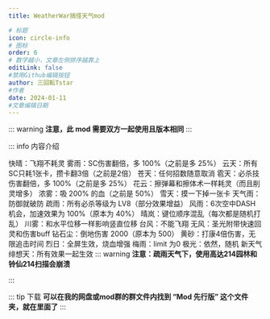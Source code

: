 ```yaml
---
title: WeatherWar搞怪天气mod

# 标题
icon: circle-info
# 图标
order: 6
# 数字越小，文章左侧排序越靠上
editLink: false
#禁用Github编辑按钮
author: 三回転Tstar
#作者
date: 2024-01-11
#文章编辑日期
---
```


::: warning
**注意，此 mod 需要双方一起使用且版本相同**
:::

::: info 内容介绍

快晴：飞翔不耗灵
雾雨：SC伤害翻倍，多 100%（之前是多 25%）
云天：所有SC只耗1张卡，攒卡翻3倍（之前是2倍）
苍天：任何招数随意取消
雹天：必杀技伤害翻倍，多 100%（之前是多 25%）
花云：擦弹幕和擦体术一样耗灵（而且削灵增多）
浓雾：吸 200% 的血（之前是 50%）
雪天：摸一下掉一张卡
天气雨：防御就破防
疏雨：所有必杀等级为 LV8（部分效果增益）
风雨：6次空中DASH机会，加速效果为 100%（原本为 40%）
晴岚：键位顺序混乱（每次都是随机打乱）
川雾：和水平位移一样影响竖直位移
台风：不能飞翔
无风：圣光附带快速回灵和伤害buff
钻石尘：倒地伤害 2000（原本为 500）
黄砂：打康4倍伤害，无限追击时间
烈日：全屏生效，烧血增强
梅雨：limit 为0
极光：依然，随机
新天气 绯想天：所有效果一起生效
::: warning
**注意：疏雨天气下，使用高达214园林和铃仙214扫描会崩溃**

:::

::: tip 下载
**可以在我的网盘或mod群的群文件内找到 “Mod 先行版” 这个文件夹，就在里面了**
:::



